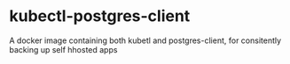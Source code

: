 # kubectl-postgres-client
A docker image containing both kubetl and postgres-client, for consitently backing up self hhosted apps
